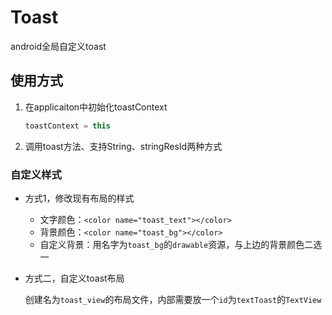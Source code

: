 # Toast

android全局自定义toast



## 使用方式

1. 在applicaiton中初始化toastContext

   ```kotlin
   toastContext = this
   ```

2. 调用toast方法、支持String、stringResId两种方式



### 自定义样式

* 方式1，修改现有布局的样式

  * 文字颜色：`<color name="toast_text"></color>`
  * 背景颜色：`<color name="toast_bg"></color>`
  * 自定义背景：用名字为`toast_bg`的`drawable`资源，与上边的背景颜色二选一

* 方式二，自定义toast布局

  创建名为`toast_view`的布局文件，内部需要放一个`id`为`textToast`的`TextView`

